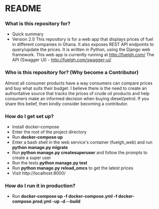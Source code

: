 # README #


### What is this repository for? ###

* Quick summary
* Version 2.0
This repository is for a web app that displays prices of fuel in different companies in Ghana. It also exposes REST API endpoints to query/update the prices. It is written in Python, using the Django web framework.
This web app is currently running at http://fuelgh.com/
The API (Swagger UI) - http://fuelgh.com/swagger-ui/

### Who is this repository for? (Why become a Contributor) ###
Almost all consumer products have a way consumers can compare prices and buy what suits their budget. I believe there is the need to create an authoritative source that tracks the prices of crude oil products and help consumers make an informed decision when buying diesel/petrol.
If you share this belief, then kindly consider becoming a contributor.

### How do I get set up? ###

* Install docker-compose
* Enter the root of the project directory
* Run **docker-compose up**
* Enter a bash shell in the web service's container (fuelgh_web) and run **python manage.py migrate**
* Run **python manage.py createsuperuser** and follow the prompts to create a super user
* Run the tests **python manage.py test**
* Run **python manage.py reload_omcs** to get the latest prices
* Visit http://localhost:8000/

### How do I run it in production? ###
* Run **docker-compose up -f docker-compose.yml -f docker-compose.prod.yml -up -d --build**